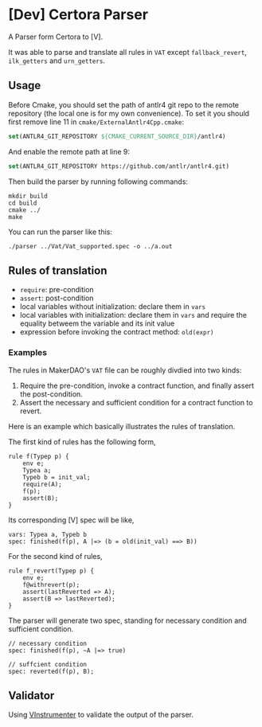 # [Dev] Certora Parser

A Parser form Certora to [V].

It was able to parse and translate all rules in `VAT` except `fallback_revert`, `ilk_getters` and `urn_getters`.

## Usage

Before Cmake, you should set the path of antlr4 git repo to the remote repository (the local one is for my own convenience). To set it you should first remove line 11 in `cmake/ExternalAntlr4Cpp.cmake`:
```CMake
set(ANTLR4_GIT_REPOSITORY ${CMAKE_CURRENT_SOURCE_DIR}/antlr4)
```
And enable the remote path at line 9:
```CMake
set(ANTLR4_GIT_REPOSITORY https://github.com/antlr/antlr4.git)
```

Then build the parser by running following commands:

```
mkdir build
cd build
cmake ../
make
```

You can run the parser like this:
```
./parser ../Vat/Vat_supported.spec -o ../a.out
```

## Rules of translation

- `require`: pre-condition
- `assert`: post-condition
- local variables without initialization: declare them in `vars`
- local variables with initialization: declare them in `vars` and require the equality betweem the variable and its init value
- expression before invoking the contract method: `old(expr)`


### Examples

The rules in MakerDAO's `VAT` file can be roughly divdied into two kinds:

1. Require the pre-condition, invoke a contract function, and finally assert the post-condition.
2. Assert the necessary and sufficient condition for a contract function to revert.

Here is an example which basically illustrates the rules of translation.

The first kind of rules has the following form, 
```
rule f(Typep p) {
    env e;
    Typea a;
    Typeb b = init_val;
    require(A);
    f(p);
    assert(B);
}
```

Its corresponding [V] spec will be like,
```
vars: Typea a, Typeb b
spec: finished(f(p), A |=> (b = old(init_val) ==> B))
```

For the second kind of rules,
```
rule f_revert(Typep p) {
    env e;
    f@withrevert(p);
    assert(lastReverted => A);
    assert(B => lastReverted);
}
```

The parser will generate two spec, standing for necessary condition and sufficient condition.
```
// necessary condition
spec: finished(f(p), ~A |=> true)

// suffcient condition
spec: reverted(f(p), B);
```

## Validator

Using [VInstrumenter](https://github.com/Veridise/VInstrumenter) to validate the output of the parser.